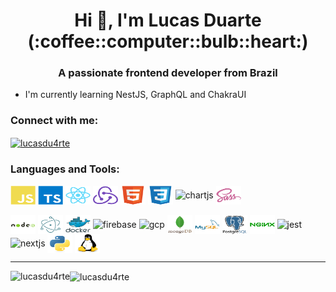 <h1 align="center">Hi 👋, I'm Lucas Duarte (:coffee::computer::bulb::heart:)</h1>
<h3 align="center">A passionate frontend developer from Brazil</h3>

- I'm currently learning NestJS, GraphQL and ChakraUI

<h3 align="left">Connect with me:</h3>
<p align="left">

  <a href="https://linkedin.com/in/lucasdu4rte" target="_blank">
    <img align="center" src="https://raw.githubusercontent.com/rahuldkjain/github-profile-readme-generator/master/src/images/icons/Social/linked-in-alt.svg" alt="lucasdu4rte" height="30" width="40" /> 
  </a>
</p>

<h3 align="left">Languages and Tools:</h3>
<div style="display: inline_block">
  <img align="center" alt="Js" height="30" width="40" src="https://raw.githubusercontent.com/devicons/devicon/master/icons/javascript/javascript-plain.svg"/>
  <img align="center" alt="Ts" height="30" width="40" src="https://raw.githubusercontent.com/devicons/devicon/master/icons/typescript/typescript-plain.svg"/>
  <img align="center" alt="React" height="30" width="40" src="https://raw.githubusercontent.com/devicons/devicon/master/icons/react/react-original.svg"/>
  <img align="center" alt="redux" height="30" width="40" src="https://raw.githubusercontent.com/devicons/devicon/master/icons/redux/redux-original.svg"/> 
  <img align="center" alt="HTML" height="30" width="40" src="https://raw.githubusercontent.com/devicons/devicon/master/icons/html5/html5-original.svg"/>
  <img align="center" alt="CSS" height="30" width="40" src="https://raw.githubusercontent.com/devicons/devicon/master/icons/css3/css3-original.svg"/>
  <img align="center" alt="chartjs" height="30" width="40" src="https://www.chartjs.org/media/logo-title.svg"/> 
  <img align="center" alt="sass" height="30" width="40" src="https://raw.githubusercontent.com/devicons/devicon/master/icons/sass/sass-original.svg"/> 
</div>
<div style="display: inline_block">
  <br>
  <img align="center" alt="nodejs" height="30" width="40" src="https://raw.githubusercontent.com/devicons/devicon/master/icons/nodejs/nodejs-original-wordmark.svg" /> 
  <img align="center" alt="electron" height="30" width="40" src="https://raw.githubusercontent.com/devicons/devicon/master/icons/electron/electron-original.svg" /> 
  <img align="center" alt="docker" height="30" width="40" src="https://raw.githubusercontent.com/devicons/devicon/master/icons/docker/docker-original-wordmark.svg" /> 
  <img align="center" alt="firebase" height="40" width="30" src="https://www.vectorlogo.zone/logos/firebase/firebase-icon.svg" />
  <img align="center" alt="gcp" height="30" width="40" src="https://www.vectorlogo.zone/logos/google_cloud/google_cloud-icon.svg" /> 
  <img align="center" alt="mongodb" height="30" width="40" src="https://raw.githubusercontent.com/devicons/devicon/master/icons/mongodb/mongodb-original-wordmark.svg" /> 
  <img align="center" alt="mysql" height="30" width="40" src="https://raw.githubusercontent.com/devicons/devicon/master/icons/mysql/mysql-original-wordmark.svg" /> 
  <img align="center" alt="postgresql" height="30" width="40" src="https://raw.githubusercontent.com/devicons/devicon/master/icons/postgresql/postgresql-original-wordmark.svg" /> 
  <img align="center" alt="nginx" height="30" width="40" src="https://raw.githubusercontent.com/devicons/devicon/master/icons/nginx/nginx-original.svg" /> 
  <img align="center" alt="jest" height="30" width="40" src="https://www.vectorlogo.zone/logos/jestjsio/jestjsio-icon.svg" /> 
  <img align="center" alt="nextjs" height="30" width="40" src="https://cdn.worldvectorlogo.com/logos/nextjs-3.svg" /> 
  <img align="center" alt="lucas-Python" height="30" width="40" src="https://raw.githubusercontent.com/devicons/devicon/master/icons/python/python-original.svg" />
  <img align="center" alt="linux" height="30" width="40" src="https://raw.githubusercontent.com/devicons/devicon/master/icons/linux/linux-original.svg" /> 
</div>
 
 ------
 <div style="display: inline_block">
  <img align="left" src="https://github-readme-stats.vercel.app/api/top-langs?username=lucasdu4rte&show_icons=true&locale=en&layout=compact&count_private=true&theme=tokyonight&hide_border=true" alt="lucasdu4rte" />
  <img align="center" src="https://github-readme-stats.vercel.app/api?username=lucasdu4rte&show_icons=true&count_private=true&locale=en&theme=tokyonight&hide_border=true" alt="lucasdu4rte" />
</div>
